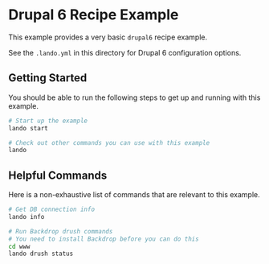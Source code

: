 Drupal 6 Recipe Example
=======================

This example provides a very basic `drupal6` recipe example.

See the `.lando.yml` in this directory for Drupal 6 configuration options.

Getting Started
---------------

You should be able to run the following steps to get up and running with this example.

```bash
# Start up the example
lando start

# Check out other commands you can use with this example
lando
```

Helpful Commands
----------------

Here is a non-exhaustive list of commands that are relevant to this example.

```bash
# Get DB connection info
lando info

# Run Backdrop drush commands
# You need to install Backdrop before you can do this
cd www
lando drush status
```
